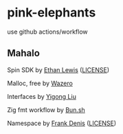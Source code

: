 # pink-elephants
use github actions/workflow 



## Mahalo

Spin SDK
 by [Ethan Lewis](https://github.com/elewis787/spin-zig) ([LICENSE](https://github.com/elewis787/spin-zig/blob/main/LICENSE))

Malloc, free
 by [Wazero](https://wazero.io/languages/zig/)

Interfaces
 by [Yigong Liu](https://github.com/yglcode/zig_interfaces)

Zig fmt workflow
 by [Bun.sh](https://github.com/oven-sh/bun/)

Namespace
 by [Frank Denis](https://github.com/jedisct1/zigly/) ([LICENSE](https://github.com/jedisct1/zigly/blob/master/LICENSE))


